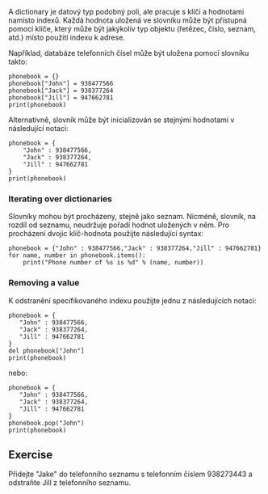 A dictionary je datový typ podobný poli, ale pracuje s klíči a hodnotami namísto indexů. Každá hodnota uložená ve slovníku může být přístupná pomocí klíče, který může být jakýkoliv typ objektu (řetězec, číslo, seznam, atd.) místo použití indexu k adrese.

Například, databáze telefonních čísel může být uložena pomocí slovníku takto:

    phonebook = {}
    phonebook["John"] = 938477566
    phonebook["Jack"] = 938377264
    phonebook["Jill"] = 947662781
    print(phonebook)

Alternativně, slovník může být inicializován se stejnými hodnotami v následující notaci:

    phonebook = {
        "John" : 938477566,
        "Jack" : 938377264,
        "Jill" : 947662781
    }
    print(phonebook)

### Iterating over dictionaries

Slovníky mohou být procházeny, stejně jako seznam. Nicméně, slovník, na rozdíl od seznamu, neudržuje pořadí hodnot uložených v něm. Pro procházení dvojic klíč-hodnota použijte následující syntax:

    phonebook = {"John" : 938477566,"Jack" : 938377264,"Jill" : 947662781}
    for name, number in phonebook.items():
        print("Phone number of %s is %d" % (name, number))

### Removing a value

K odstranění specifikovaného indexu použijte jednu z následujících notací:

    phonebook = {
       "John" : 938477566,
       "Jack" : 938377264,
       "Jill" : 947662781
    }
    del phonebook["John"]
    print(phonebook)

nebo:

    phonebook = {
       "John" : 938477566,
       "Jack" : 938377264,
       "Jill" : 947662781
    }
    phonebook.pop("John")
    print(phonebook)

Exercise
--------

Přidejte "Jake" do telefonního seznamu s telefonním číslem 938273443 a odstraňte Jill z telefonního seznamu.